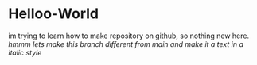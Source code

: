 # Helloo-World
im trying to learn how to make repository on github, so nothing new here.
*hmmm lets make this branch different from main and make it a text in a italic style*
